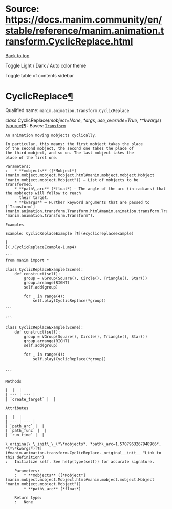 # Source: https://docs.manim.community/en/stable/reference/manim.animation.transform.CyclicReplace.html

[Back to top](#)

Toggle Light / Dark / Auto color theme

Toggle table of contents sidebar

CyclicReplace[¶](#cyclicreplace "Link to this heading")
=======================================================

Qualified name: `manim.animation.transform.CyclicReplace`

*class* CyclicReplace(*mobject=None*, *\*args*, *use\_override=True*, *\*\*kwargs*)[[source]](../_modules/manim/animation/transform.html#CyclicReplace)[¶](#manim.animation.transform.CyclicReplace "Link to this definition")
:   Bases: [`Transform`](manim.animation.transform.Transform.html#manim.animation.transform.Transform "manim.animation.transform.Transform")

    An animation moving mobjects cyclically.

    In particular, this means: the first mobject takes the place
    of the second mobject, the second one takes the place of
    the third mobject, and so on. The last mobject takes the
    place of the first one.

    Parameters:
    :   * **mobjects** ([*Mobject*](manim.mobject.mobject.Mobject.html#manim.mobject.mobject.Mobject "manim.mobject.mobject.Mobject")) – List of mobjects to be transformed.
        * **path\_arc** (*float*) – The angle of the arc (in radians) that the mobjects will follow to reach
          their target.
        * **kwargs** – Further keyword arguments that are passed to [`Transform`](manim.animation.transform.Transform.html#manim.animation.transform.Transform "manim.animation.transform.Transform").

    Examples

    Example: CyclicReplaceExample [¶](#cyclicreplaceexample)

    [
    ](./CyclicReplaceExample-1.mp4)

    ```
    from manim import *

    class CyclicReplaceExample(Scene):
        def construct(self):
            group = VGroup(Square(), Circle(), Triangle(), Star())
            group.arrange(RIGHT)
            self.add(group)

            for _ in range(4):
                self.play(CyclicReplace(*group))

    ```

    ```

    class CyclicReplaceExample(Scene):
        def construct(self):
            group = VGroup(Square(), Circle(), Triangle(), Star())
            group.arrange(RIGHT)
            self.add(group)

            for _ in range(4):
                self.play(CyclicReplace(*group))


    ```

    Methods

    |  |  |
    | --- | --- |
    | `create_target` |  |

    Attributes

    |  |  |
    | --- | --- |
    | `path_arc` |  |
    | `path_func` |  |
    | `run_time` |  |

    \_original\_\_init\_\_(*\*mobjects*, *path\_arc=1.5707963267948966*, *\*\*kwargs*)[¶](#manim.animation.transform.CyclicReplace._original__init__ "Link to this definition")
    :   Initialize self. See help(type(self)) for accurate signature.

        Parameters:
        :   * **mobjects** ([*Mobject*](manim.mobject.mobject.Mobject.html#manim.mobject.mobject.Mobject "manim.mobject.mobject.Mobject"))
            * **path\_arc** (*float*)

        Return type:
        :   None